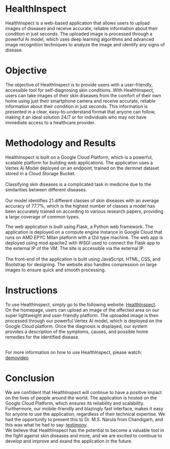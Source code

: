 
# HealthInspect
HealthInspect is a web-based application that allows users to upload images of diseases and receive accurate, reliable information about their condition in just seconds. The uploaded image is processed through a powerful Ai model, which uses deep learning algorithms and advanced image recognition techniques to analyze the image and identify any signs of disease.

# Objective
The objective of HealthInspect is to provide users with a user-friendly, accessible tool for self-diagnosing skin conditions. With HealthInspect, users can take images of their skin diseases from the comfort of their own home using just their smartphone camera and receive accurate, reliable information about their condition in just seconds. This information is presented in a clear, easy-to-understand format that anyone can follow, making it an ideal solution 24/7 or for individuals who may not have immediate access to a healthcare provider.

# Methodology and Results
HealthInspect is built on a Google Cloud Platform, which is a powerful, scalable platform for building web applications. The application uses a Vertex Ai Model deployed on an endpoint, trained on the dermnet dataset stored in a Cloud Storage Bucket.<br><br>
Classifying skin diseases is a complicated task in medicine due to the similarities between different diseases.<br><br>
Our model identifies 21 different classes of skin diseases with an average accuracy of 77.7%, which is the highest number of classes a model has been accurately trained on according to various research papers, providing a large coverage of common types.

The web application is built using Flask, a Python web framework. The application is deployed on a compute engine instance in Google Cloud that runs on AMD EPYC Milan platform with a t2d type machine. The web app is deployed using mod apache2 with WSGI used to connect the Flask app to the external IP of the VM. The site is accessible via the external IP.<br><br>
The front-end of the application is built using JavaScript, HTML, CSS, and Bootstrap for designing. The website also handles compression on large images to ensure quick and smooth processing.

# Instructions
To use HealthInspect, simply go to the following website: [HealthInspect](http://34.131.86.88/).<br>
On the homepage, users can upload an image of the affected area on our super lightweight and user-friendly platform. The uploaded image is then processed through our powerful Vertex AI model, which is deployed on the Google Cloud platform. Once the diagnosis is displayed, our system provides a description of the symptoms, causes, and possible home remedies for the identified disease.<br><br>

For more information on how to use HealthInspect, please watch: [demovideo](https://drive.google.com/file/d/1Cr7YgfLb548d1vDmk5BNjzpCjQo6k1ls/view?usp=share_link/)

# Conclusion
We are confident that HealthInspect will continue to have a positive impact on the lives of people around the world. The application is hosted on the Google Cloud Platform, which ensures its reliability and scalability. Furthermore, our mobile-friendly and blazingly fast interface, makes it easy for anyone to use the application, regardless of their technical expertise. We had the opportunity to present this to Dr. M.S. Narula from Chandigarh, and this was what he had to say: [testimony](https://drive.google.com/file/d/1Lx8OLG0jyWXLrOKIuwWSLcG70_Tva8Qz/view?usp=share_link).<br>
We believe that HealthInspect has the potential to become a valuable tool in the fight against skin diseases and more, and we are excited to continue to develop and improve and exand the application in the future.
